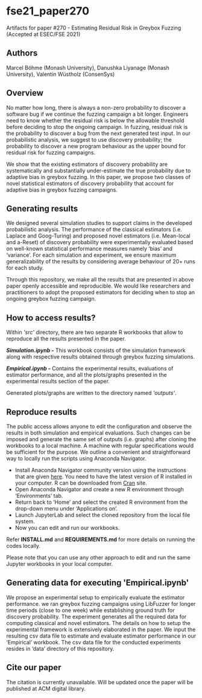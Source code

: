 # fse21_paper270
Artifacts for paper #270 - Estimating Residual Risk in Greybox Fuzzing (Accepted at ESEC/FSE 2021)

## Authors
Marcel Böhme (Monash University), Danushka Liyanage (Monash University), Valentin Wüstholz (ConsenSys)

## Overview
No matter how long, there is always a non-zero probability to discover a software bug if we continue the fuzzing campaign a bit longer. Engineers need to know whether the residual risk is below the allowable threshold before deciding to stop the ongoing campaign. In fuzzing, residual risk is the probability to discover a bug from the next generated test input. In our probabilistic analysis, we suggest to use discovery probability; the probability to discover a new program behaviour as the upper bound for residual risk for fuzzing campaigns.

We show that the existing estimators of discovery probability are systematically and substantially under-estimate the true probability due to adaptive bias in greybox fuzzing. In this paper, we propose two classes of novel statistical estimators of discovery probability that account for adaptive bias in greybox fuzzing campaigns. 

## Generating results
We designed several simulation studies to support claims in the developed probabilistic analysis. The performance of the classical estimators (i.e. Laplace and Goog-Turing) and proposed novel estimators (i.e. Mean-local and a-Reset) of discovery probability were experimentally evaluated based on well-known statistical performance measures namely ‘bias’ and ‘variance’. For each simulation and experiment, we ensure maximum generalizability of the results by considering average behaviour of 20+ runs for each study.  

Through this repository, we make all the results that are presented in above paper openly accessible and reproducible. We would like researchers and practitioners to adopt the proposed estimators for deciding when to stop an ongoing greybox fuzzing campaign. 

## How to access results?
Within *'src'* directory, there are two separate R workbooks that allow to reproduce all the results presented in the paper. 

***Simulation.ipynb -*** This workbook consists of the simulation framework along with respective results obtained through greybox fuzzing simulations. 

***Empirical.ipynb -*** Contains the experimental results, evaluations of estimator performance, and all the plots/graphs presented in the experimental results section of the paper.

Generated plots/graphs are written to the directory named *'outputs'*.

## Reproduce results 
The public access allows anyone to edit the configuration and observe the results in both simulation and empirical evaluations. Such changes can be imposed and generate the same set of outputs (i.e. graphs) after cloning the workbooks to a local machine. A machine with regular specifications would be sufficient for the purpose. We outline a convenient and straightforward way to locally run the scripts using Anaconda Navigator. 

* Install Anaconda Navigator community version using the instructions that are given [here](https://docs.anaconda.com/anaconda/navigator/). You need to have the latest version of R installed in your computer. R can be downloaded from [Cran](https://cran.r-project.org/bin/windows/base/) site.
* Open Anaconda Navigator and create a new R environment through ‘Environments’ tab.
* Return back to ‘Home’ and select the created R environment from the drop-down menu under ‘Applications on’.
* Launch JupyterLab and select the cloned repository from the local file system. 
* Now you can edit and run our workbooks.

Refer **INSTALL.md** and **REQUIREMENTS.md** for more details on running the codes locally.

Please note that you can use any other approach to edit and run the same Jupyter workbooks in your local computer. 

## Generating data for executing 'Empirical.ipynb'
We propose an experimental setup to empirically evaluate the estimator performance. we ran greybox fuzzing campaigns using LibFuzzer for longer time periods (close to one week) while establishing ground truth for discovery probability. The experiment generates all the required data for computing classical and novel estimators. The details on how to setup the experimental framework is extensively elaborated in the paper. We input the resulting csv data file to estimate and evaluate estimator performance in our ‘Empirical’ workbook. The csv data file for the conducted experiments resides in ‘data’ directory of this repository.

## Cite our paper
The citation is currently unavailable. Will be updated once the paper will be published at ACM digital library. 
